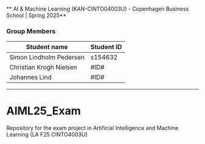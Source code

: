 ** AI & Machine Learning (KAN-CINTO04003U) - Copenhagen Business School | Spring 2025**

### Group Members
| Student name            | Student ID  |
|       ---               |    ---      |
| Simon Lindholm Pedersen | s154632     |
| Christian Krogh Nielsen | #ID#        |
| Johannes Lind           | #ID#        |

***

# AIML25_Exam
Repository for the exam project in Artificial Intelligence and Machine Learning (LA F25 CINTO4003U)